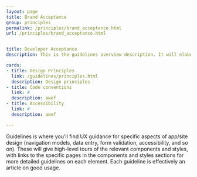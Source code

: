 ```yaml
---
layout: page
title: Brand Acceptance
group: principles
permalink: /principles/brand_acceptance.html
url: /principles/brand_acceptance.html


title: Developer Acceptance
description: This is the guidelines overview description. It will elaborate on the guidelines and principles that need to be followed to build applications.

cards:
- title: Design Principles
  link: /guidelines/principles.html
  description: Design principles
- title: Code conventions
  link: #
  description: awef
- title: Accessibility
  link: #
  description: awef

---
```


Guidelines is where you'll find UX guidance for specific aspects of app/site design (navigation models, data entry, form validation, accessibility, and so on). These will give high-level tours of the relevant components and styles, with links to the specific pages in the components and styles sections for more detailed guidelines on each element.  Each guideline is effectively an article on good usage.
